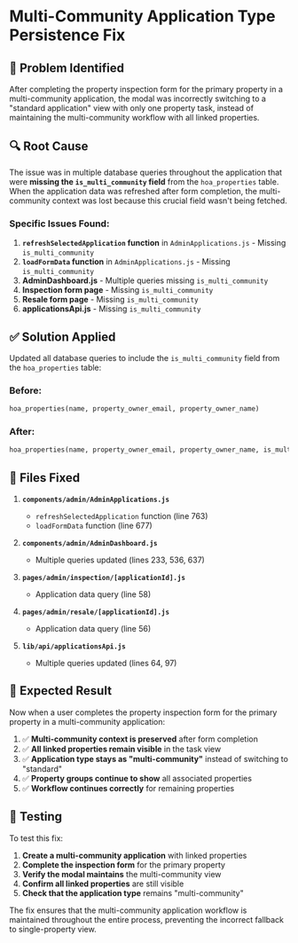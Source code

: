 # Multi-Community Application Type Persistence Fix

## 🐛 **Problem Identified**

After completing the property inspection form for the primary property in a multi-community application, the modal was incorrectly switching to a "standard application" view with only one property task, instead of maintaining the multi-community workflow with all linked properties.

## 🔍 **Root Cause**

The issue was in multiple database queries throughout the application that were **missing the `is_multi_community` field** from the `hoa_properties` table. When the application data was refreshed after form completion, the multi-community context was lost because this crucial field wasn't being fetched.

### **Specific Issues Found:**

1. **`refreshSelectedApplication` function** in `AdminApplications.js` - Missing `is_multi_community`
2. **`loadFormData` function** in `AdminApplications.js` - Missing `is_multi_community`
3. **AdminDashboard.js** - Multiple queries missing `is_multi_community`
4. **Inspection form page** - Missing `is_multi_community`
5. **Resale form page** - Missing `is_multi_community`
6. **applicationsApi.js** - Missing `is_multi_community`

## ✅ **Solution Applied**

Updated all database queries to include the `is_multi_community` field from the `hoa_properties` table:

### **Before:**
```sql
hoa_properties(name, property_owner_email, property_owner_name)
```

### **After:**
```sql
hoa_properties(name, property_owner_email, property_owner_name, is_multi_community)
```

## 📁 **Files Fixed**

1. **`components/admin/AdminApplications.js`**
   - `refreshSelectedApplication` function (line 763)
   - `loadFormData` function (line 677)

2. **`components/admin/AdminDashboard.js`**
   - Multiple queries updated (lines 233, 536, 637)

3. **`pages/admin/inspection/[applicationId].js`**
   - Application data query (line 58)

4. **`pages/admin/resale/[applicationId].js`**
   - Application data query (line 56)

5. **`lib/api/applicationsApi.js`**
   - Multiple queries updated (lines 64, 97)

## 🎯 **Expected Result**

Now when a user completes the property inspection form for the primary property in a multi-community application:

1. ✅ **Multi-community context is preserved** after form completion
2. ✅ **All linked properties remain visible** in the task view
3. ✅ **Application type stays as "multi-community"** instead of switching to "standard"
4. ✅ **Property groups continue to show** all associated properties
5. ✅ **Workflow continues correctly** for remaining properties

## 🧪 **Testing**

To test this fix:

1. **Create a multi-community application** with linked properties
2. **Complete the inspection form** for the primary property
3. **Verify the modal maintains** the multi-community view
4. **Confirm all linked properties** are still visible
5. **Check that the application type** remains "multi-community"

The fix ensures that the multi-community application workflow is maintained throughout the entire process, preventing the incorrect fallback to single-property view.